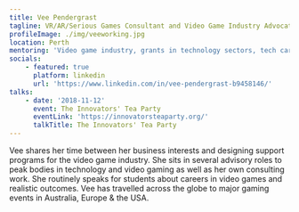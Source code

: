 ```yaml
---
title: Vee Pendergrast
tagline: VR/AR/Serious Games Consultant and Video Game Industry Advocate
profileImage: ./img/veeworking.jpg
location: Perth
mentoring: 'Video game industry, grants in technology sectors, tech careers'
socials:
    - featured: true
      platform: linkedin
      url: 'https://www.linkedin.com/in/vee-pendergrast-b9458146/'
talks:
    - date: '2018-11-12'
      event: The Innovators' Tea Party
      eventLink: 'https://innovatorsteaparty.org/'
      talkTitle: The Innovators' Tea Party
---
```


Vee shares her time between her business interests and designing support programs for the video game industry. She sits in several advisory roles to peak bodies in technology and video gaming as well as her own consulting work. She routinely speaks for students about careers in video games and realistic outcomes. Vee has travelled across the globe to major gaming events in Australia, Europe & the USA.
